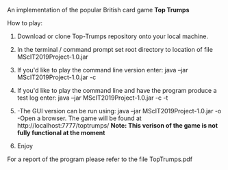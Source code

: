 An implementation of the popular British card game **Top Trumps**

How to play:

1. Download or clone Top-Trumps repository onto your local machine.

2. In the terminal / command prompt set root directory to location of file MScIT2019Project-1.0.jar

3. If you'd like to play the command line version enter: java –jar MScIT2019Project-1.0.jar -c

4. If you'd like to play the command line and have the program produce a test log enter: java –jar MScIT2019Project-1.0.jar -c -t

5. -The GUI version can be run using: java –jar MScIT2019Project-1.0.jar -o
   -Open a browser. The game will be found at http://localhost:7777/toptrumps/ **Note: This verison of the game is not fully functional at the moment** 

6. Enjoy

For a report of the program please refer to the file TopTrumps.pdf
